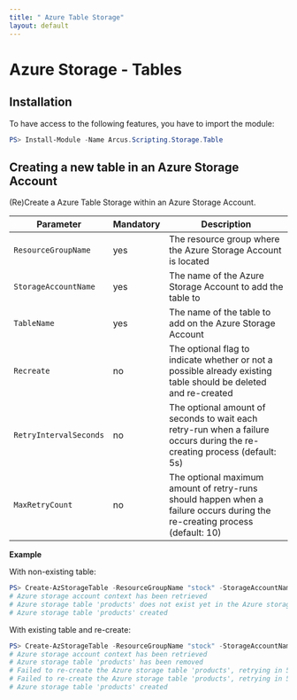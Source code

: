 ```yaml
---
title: " Azure Table Storage"
layout: default
---
```


# Azure Storage - Tables

## Installation

To have access to the following features, you have to import the module:

```powershell
PS> Install-Module -Name Arcus.Scripting.Storage.Table
```

## Creating a new table in an Azure Storage Account

(Re)Create a Azure Table Storage within an Azure Storage Account.

| Parameter              | Mandatory | Description                                                                                                                |
| ---------------------- | --------- | -------------------------------------------------------------------------------------------------------------------------- |
| `ResourceGroupName`    | yes       | The resource group where the Azure Storage Account is located                                                              |
| `StorageAccountName`   | yes       | The name of the Azure Storage Account to add the table to                                                                  |
| `TableName`            | yes       | The name of the table to add on the Azure Storage Account                                                                  |
| `Recreate`             | no        | The optional flag to indicate whether or not a possible already existing table should be deleted and re-created            |
| `RetryIntervalSeconds` | no        | The optional amount of seconds to wait each retry-run when a failure occurs during the re-creating process (default: 5s)  |
| `MaxRetryCount`        | no        | The optional maximum amount of retry-runs should happen when a failure occurs during the re-creating process (default: 10) |

**Example**

With non-existing table:

```powershell
PS> Create-AzStorageTable -ResourceGroupName "stock" -StorageAccountName "admin" -TableName "products"
# Azure storage account context has been retrieved
# Azure storage table 'products' does not exist yet in the Azure storage account, so will create one
# Azure storage table 'products' created
```

With existing table and re-create:

```powershell
PS> Create-AzStorageTable -ResourceGroupName "stock" -StorageAccountName "admin" -TableName "products" -Recreate -RetryIntervalSeconds 3
# Azure storage account context has been retrieved
# Azure storage table 'products' has been removed
# Failed to re-create the Azure storage table 'products', retrying in 5 seconds...
# Failed to re-create the Azure storage table 'products', retrying in 5 seconds...
# Azure storage table 'products' created
```

